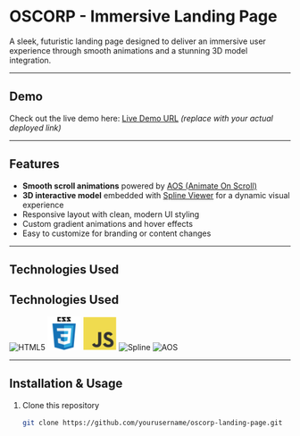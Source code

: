 # OSCORP - Immersive Landing Page

A sleek, futuristic landing page designed to deliver an immersive user experience through smooth animations and a stunning 3D model integration.

---

## Demo

Check out the live demo here: [Live Demo URL](https://your-live-demo-link.com) *(replace with your actual deployed link)*

---

## Features

- **Smooth scroll animations** powered by [AOS (Animate On Scroll)](https://michalsnik.github.io/aos/)  
- **3D interactive model** embedded with [Spline Viewer](https://spline.design/) for a dynamic visual experience  
- Responsive layout with clean, modern UI styling  
- Custom gradient animations and hover effects  
- Easy to customize for branding or content changes

---

## Technologies Used

## Technologies Used

<p align="left">
  <img src="[https://raw.githubusercontent.com/devicons/devicon/master/icons/html5/html5-original-wordmark.svg](https://www.google.com/url?sa=i&url=https%3A%2F%2Fdribbble.com%2Fshots%2F104300-3d-HTML5-Animated-Gif&psig=AOvVaw1tQnWLy2ZSLMXlTQdT7BKL&ust=1755001186196000&source=images&cd=vfe&opi=89978449&ved=0CBQQjRxqFwoTCKjCuIPfgo8DFQAAAAAdAAAAABAU)" alt="HTML5" width="60" height="60" />
  <img src="https://raw.githubusercontent.com/devicons/devicon/master/icons/css3/css3-original-wordmark.svg" alt="CSS3" width="60" height="60" />
  <img src="https://raw.githubusercontent.com/devicons/devicon/master/icons/javascript/javascript-original.svg" alt="JavaScript" width="60" height="60" />
  <img src="https://cdn.jsdelivr.net/gh/devicons/devicon/icons/spline/spline-original.svg" alt="Spline" width="60" height="60" />
  <img src="https://raw.githubusercontent.com/michalsnik/aos/master/logo/aos.gif" alt="AOS" width="60" height="60" />
</p>


---

## Installation & Usage

1. Clone this repository  
   ```bash
   git clone https://github.com/yourusername/oscorp-landing-page.git
